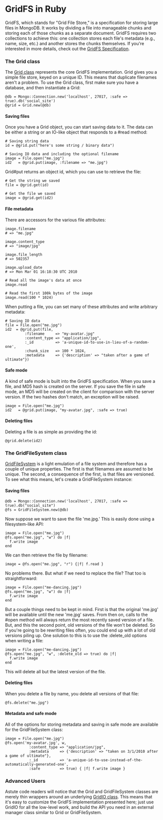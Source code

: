 # GridFS in Ruby

GridFS, which stands for "Grid File Store," is a specification for storing large files in MongoDB. It works by dividing a file into manageable chunks and storing each of those chunks as a separate document. GridFS requires two collections to achieve this: one collection stores each file's metadata (e.g., name, size, etc.) and another stores the chunks themselves. If you're interested in more details, check out the [GridFS Specification](http://www.mongodb.org/display/DOCS/GridFS+Specification).

### The Grid class

The [Grid class](Mongo/Grid.html) represents the core GridFS implementation. Grid gives you a simple file store, keyed on a unique ID. This means that duplicate filenames aren't a problem. To use the Grid class, first make sure you have a database, and then instantiate a Grid:


    @db = Mongo::Connection.new('localhost', 27017, :safe => true).db('social_site')
    @grid = Grid.new(@db)

#### Saving files
Once you have a Grid object, you can start saving data to it. The data can be either a string or an IO-like object that responds to a #read method:


    # Saving string data
    id = @grid.put("here's some string / binary data")

    # Saving IO data and including the optional filename
    image = File.open("me.jpg")
    id2   = @grid.put(image, :filename => "me.jpg")


Grid#put returns an object id, which you can use to retrieve the file:


    # Get the string we saved
    file = @grid.get(id)

    # Get the file we saved
    image = @grid.get(id2)


#### File metadata

There are accessors for the various file attributes:


    image.filename
    # => "me.jpg"

    image.content_type
    # => "image/jpg"

    image.file_length
    # => 502357

    image.upload_date
    # => Mon Mar 01 16:18:30 UTC 2010

    # Read all the image's data at once
    image.read

    # Read the first 100k bytes of the image
    image.read(100 * 1024)


When putting a file, you can set many of these attributes and write arbitrary metadata:


    # Saving IO data
    file = File.open("me.jpg")
    id2  = @grid.put(file, 
             :filename     => "my-avatar.jpg" 
             :content_type => "application/jpg", 
             :_id          => 'a-unique-id-to-use-in-lieu-of-a-random-one',
             :chunk_size   => 100 * 1024,
             :metadata     => {'description' => "taken after a game of ultimate"})


#### Safe mode

A kind of safe mode is built into the GridFS specification. When you save a file, and MD5 hash is created on the server. If you save the file in safe mode, an MD5 will be created on the client for comparison with the server version. If the two hashes don't match, an exception will be raised.


    image = File.open("me.jpg")
    id2   = @grid.put(image, "my-avatar.jpg", :safe => true) 


#### Deleting files

Deleting a file is as simple as providing the id:


    @grid.delete(id2)


### The GridFileSystem class

[GridFileSystem](Mongo/GridFileSystem.html) is a light emulation of a file system and therefore has a couple of unique properties. The first is that filenames are assumed to be unique. The second, a consequence of the first, is that files are versioned. To see what this means, let's create a GridFileSystem instance:

#### Saving files

    @db = Mongo::Connection.new('localhost', 27017, :safe => true).db("social_site")
    @fs = GridFileSystem.new(@db)

Now suppose we want to save the file 'me.jpg.' This is easily done using a filesystem-like API:


    image = File.open("me.jpg")
    @fs.open("me.jpg", "w") do |f|
      f.write image
    end 


We can then retrieve the file by filename:


    image = @fs.open("me.jpg", "r") {|f| f.read }


No problems there. But what if we need to replace the file? That too is straightforward:


    image = File.open("me-dancing.jpg")
    @fs.open("me.jpg", "w") do |f|
      f.write image
    end 


But a couple things need to be kept in mind. First is that the original 'me.jpg' will be available until the new 'me.jpg' saves. From then on, calls to the #open method will always return the most recently saved version of a file. But, and this the second point, old versions of the file won't be deleted. So if you're going to be rewriting files often, you could end up with a lot of old versions piling up. One solution to this is to use the :delete_old options when writing a file:


    image = File.open("me-dancing.jpg")
    @fs.open("me.jpg", "w", :delete_old => true) do |f|
      f.write image
    end 


This will delete all but the latest version of the file.


#### Deleting files

When you delete a file by name, you delete all versions of that file:


    @fs.delete("me.jpg")


#### Metadata and safe mode

All of the options for storing metadata and saving in safe mode are available for the GridFileSystem class:


    image = File.open("me.jpg")
    @fs.open('my-avatar.jpg', w,  
               :content_type => "application/jpg", 
               :metadata     => {'description' => "taken on 3/1/2010 after a game of ultimate"},
               :_id          => 'a-unique-id-to-use-instead-of-the-automatically-generated-one',
               :safe         => true) { |f| f.write image }


### Advanced Users

Astute code readers will notice that the Grid and GridFileSystem classes are merely thin wrappers around an underlying [GridIO class](Mongo/GridIO.html). This means that it's easy to customize the GridFS implementation presented here; just use GridIO for all the low-level work, and build the API you need in an external manager class similar to Grid or GridFileSystem.
